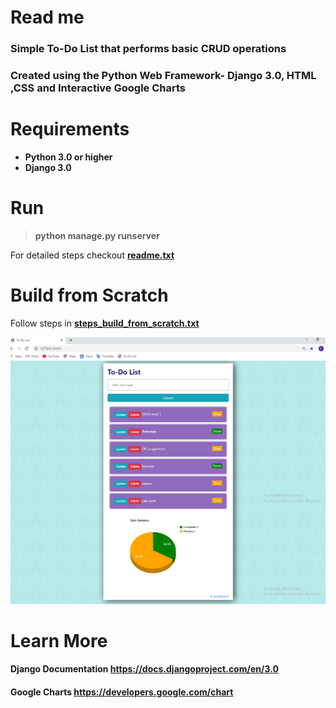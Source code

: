 # Read me
### Simple To-Do List that performs basic CRUD operations
### Created using the Python Web Framework- Django 3.0, HTML ,CSS and Interactive Google Charts

# Requirements
* **Python 3.0 or higher**
* **Django 3.0**

# Run
> **python manage.py runserver**

For detailed steps checkout [**readme.txt**](https://github.com/SoniaStalance/To-do-list/blob/master/readme.txt)

# Build from Scratch
Follow steps in [**steps_build_from_scratch.txt**](https://github.com/SoniaStalance/To-do-list/blob/master/steps_build_from_scratch.txt)

![Output](todolist.png)

# Learn More
#### Django Documentation https://docs.djangoproject.com/en/3.0
#### Google Charts        https://developers.google.com/chart
